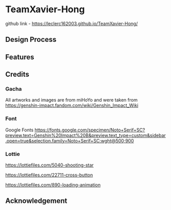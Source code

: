 # TeamXavier-Hong

github link - https://leclerc162003.github.io/TeamXavier-Hong/

## Design Process

## Features

## Credits
### Gacha
All artworks and images are from miHoYo and were taken from https://genshin-impact.fandom.com/wiki/Genshin_Impact_Wiki

### Font
Google Fonts 
https://fonts.google.com/specimen/Noto+Serif+SC?preview.text=Genshin%20Impact%20B&preview.text_type=custom&sidebar.open=true&selection.family=Noto+Serif+SC:wght@500;900

### Lottie
https://lottiefiles.com/5040-shooting-star

https://lottiefiles.com/22711-cross-button

https://lottiefiles.com/890-loading-animation

## Acknowledgement
